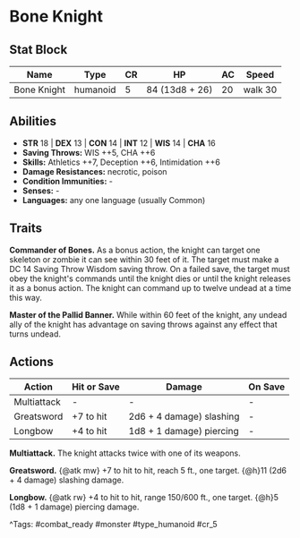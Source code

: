 # Bone Knight

## Stat Block

| Name | Type | CR | HP | AC | Speed |
|------|------|----|----|----|-------|
| Bone Knight | humanoid | 5 | 84 (13d8 + 26) | 20 | walk 30 |

## Abilities

- **STR** 18 | **DEX** 13 | **CON** 14 | **INT** 12 | **WIS** 14 | **CHA** 16
- **Saving Throws:** WIS ++5, CHA ++6  
- **Skills:** Athletics ++7, Deception ++6, Intimidation ++6  
- **Damage Resistances:** necrotic, poison  
- **Condition Immunities:** -  
- **Senses:** -  
- **Languages:** any one language (usually Common)

## Traits

**Commander of Bones.** As a bonus action, the knight can target one skeleton or zombie it can see within 30 feet of it. The target must make a DC 14 Saving Throw Wisdom saving throw. On a failed save, the target must obey the knight's commands until the knight dies or until the knight releases it as a bonus action. The knight can command up to twelve undead at a time this way.

**Master of the Pallid Banner.** While within 60 feet of the knight, any undead ally of the knight has advantage on saving throws against any effect that turns undead.


## Actions

| Action | Hit or Save | Damage | On Save |
|--------|--------------|--------|----------|
| Multiattack | - | - | - |
| Greatsword | +7 to hit | 2d6 + 4 damage) slashing | - |
| Longbow | +4 to hit | 1d8 + 1 damage) piercing | - |

**Multiattack.** The knight attacks twice with one of its weapons.

**Greatsword.** {@atk mw} +7 to hit to hit, reach 5 ft., one target. {@h}11 (2d6 + 4 damage) slashing damage.

**Longbow.** {@atk rw} +4 to hit to hit, range 150/600 ft., one target. {@h}5 (1d8 + 1 damage) piercing damage.


^Tags: #combat_ready #monster #type_humanoid #cr_5